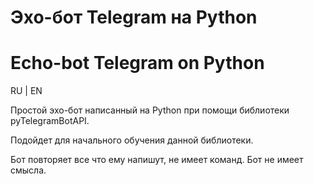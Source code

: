 # Эхо-бот Telegram на Python
# Echo-bot Telegram on Python

RU | EN

Простой эхо-бот написанный на Python при помощи библиотеки pyTelegramBotAPI.

Подойдет для начального обучения данной библиотеки.

Бот повторяет все что ему напишут, не имеет команд. Бот не имеет смысла.
